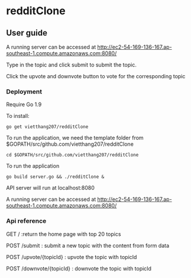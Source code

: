 # redditClone

## User guide
A running server can be accessed at http://ec2-54-169-136-167.ap-southeast-1.compute.amazonaws.com:8080/

Type in the topic and click submit to submit the topic.

Click the upvote and downvote button to vote for the corresponding topic

### Deployment
Require Go 1.9

To install:
```
go get vietthang207/redditClone
```

To run the application, we need the template folder from $GOPATH/src/github.com/vietthang207/redditClone
```
cd $GOPATH/src/github.com/vietthang207/redditClone
```

To run the application
```
go build server.go && ./redditClone &
```
API server will run at localhost:8080

A running server can be accessed at http://ec2-54-169-136-167.ap-southeast-1.compute.amazonaws.com:8080/

### Api reference

GET  /                   :return the home page with top 20 topics

POST /submit             : submit a new topic with the content from form data

POST /upvote/{topicId}   : upvote the topic with topicId

POST /downvote/{topicId} : downvote the topic with topicId

